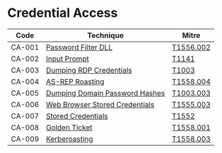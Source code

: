 # Credential Access

|Code     |Technique               |Mitre     |
|---------|------------------------|----------|
|CA-001   |[Password Filter DLL](https://pentestlab.blog/2020/02/10/credential-access-password-filter-dll/)|[T1556.002](https://attack.mitre.org/techniques/T1556.002/)|
|CA-002   |[Input Prompt](https://pentestlab.blog/2020/03/02/phishing-windows-credentials/)|[T1141](https://attack.mitre.org/techniques/T1141/)|
|CA-003   |[Dumping RDP Credentials](https://pentestlab.blog/2021/05/24/dumping-rdp-credentials/)|[T1003](https://attack.mitre.org/techniques/T1003/)|
|CA-004   |[AS-REP Roasting](https://pentestlab.blog/2024/02/20/as-rep-roasting/)|[T1558.004](https://attack.mitre.org/techniques/T1558/004/)|
|CA-005   |[Dumping Domain Password Hashes](https://pentestlab.blog/2018/07/04/dumping-domain-password-hashes/)|[T1003.003](https://attack.mitre.org/techniques/T1003/003/)|
|CA-006   |[Web Browser Stored Credentials](https://pentestlab.blog/2024/08/20/web-browser-stored-credentials/)|[T1555.003](https://attack.mitre.org/techniques/T1555/003/)|
|CA-007   |[Stored Credentials](https://pentestlab.blog/2017/04/19/stored-credentials/)|[T1552](https://attack.mitre.org/techniques/T1552/)|
|CA-008   |[Golden Ticket](https://pentestlab.blog/2018/04/09/golden-ticket/)|[T1558.001](https://attack.mitre.org/techniques/T1558.001/)|
|CA-009   |[Kerberoasting](https://pentestlab.blog/2018/06/12/kerberoast/)|[T1558.003](https://attack.mitre.org/techniques/T1558/003/)|
